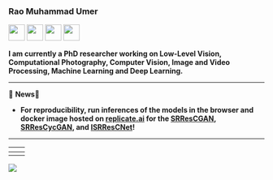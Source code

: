 ### Rao Muhammad Umer
[<img height="32" width="32" src="https://cdn.jsdelivr.net/npm/simple-icons@v4/icons/semanticuireact.svg" />](https://raoumer.github.io/) [<img height="32" width="32" src="https://cdn.jsdelivr.net/npm/simple-icons@v4/icons/googlescholar.svg" />](https://scholar.google.com/citations?user=40fvjRgAAAAJ&hl=en) [<img height="32" width="32" src="https://cdn.jsdelivr.net/npm/simple-icons@v4/icons/researchgate.svg" />](https://www.researchgate.net/profile/Rao_Umer) [<img height="32" width="32" src="https://cdn.jsdelivr.net/npm/simple-icons@v4/icons/linkedin.svg" />](https://pk.linkedin.com/in/raomumer/)

**I am currently a PhD researcher working on Low-Level Vision, Computational Photography, Computer Vision, Image and Video Processing, Machine Learning and Deep Learning.**

------------

🌱 **News**🌱 
- **For reproducibility, run inferences of the models in the browser and docker image hosted on [replicate.ai](https://beta.replicate.ai/) for the [SRResCGAN](https://beta.replicate.ai/RaoUmer/SRResCycGAN), [SRResCycGAN](https://beta.replicate.ai/RaoUmer/SRResCycGAN), and [ISRResCNet](https://beta.replicate.ai/RaoUmer/ISRResCNet)!**

------------

|<a href="https://github.com/RaoUmer/SRResCGAN"><img src="https://github-readme-stats-nu-ten.vercel.app/api/pin/?username=RaoUmer&repo=SRResCGAN&cache_seconds=10&theme=buefy" alt="" /></a>|<a href="https://github.com/RaoUmer/SRResCycGAN"><img src="https://github-readme-stats-nu-ten.vercel.app/api/pin/?username=RaoUmer&repo=SRResCycGAN&cache_seconds=5&theme=solarized-light" alt=""/></a>|
|:--:|:--:|
| <a href="https://github.com/RaoUmer/ISRResCNet"><img src="https://github-readme-stats-nu-ten.vercel.app/api/pin/?username=RaoUmer&repo=ISRResCNet&cache_seconds=10&theme=vue" alt=""  /></a>| <a href="https://github.com/RaoUmer/dwx"><img src="https://github-readme-stats-nu-ten.vercel.app/api/pin/?username=RaoUmer&repo=dwx&cache_seconds=10&theme=default" alt=""  /></a>|

![](https://github-readme-stats-nu-ten.vercel.app/api?username=RaoUmer&show_icons=true&hide=contribs,issues&cache_seconds=86400&theme=default)
